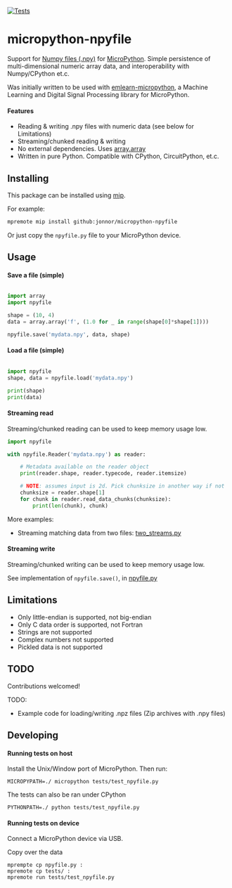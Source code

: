 
[![Tests](https://github.com/jonnor/micropython-npyfile/actions/workflows/tests.yaml/badge.svg?branch=master)](https://github.com/jonnor/micropython-npyfile/actions/workflows/tests.yaml)

# micropython-npyfile

Support for [Numpy files (.npy)](https://numpy.org/doc/stable/reference/generated/numpy.lib.format.html) for [MicroPython](https://micropython.org/).
Simple persistence of multi-dimensional numeric array data, and interoperability with Numpy/CPython et.c.

Was initially written to be used with [emlearn-micropython](https://github.com/emlearn/emlearn-micropython),
a Machine Learning and Digital Signal Processing library for MicroPython.

#### Features

- Reading & writing .npy files with numeric data (see below for Limitations)
- Streaming/chunked reading & writing
- No external dependencies. Uses [array.array](https://docs.micropython.org/en/latest/library/array.html)
- Written in pure Python. Compatible with CPython, CircuitPython, et.c.


## Installing

This package can be installed using [mip](https://docs.micropython.org/en/latest/reference/packages.html#installing-packages-with-mip).

For example:

```bash
mpremote mip install github:jonnor/micropython-npyfile
```

Or just copy the `npyfile.py` file to your MicroPython device.

## Usage

#### Save a file (simple)

```python

import array
import npyfile

shape = (10, 4)
data = array.array('f', (1.0 for _ in range(shape[0]*shape[1])))

npyfile.save('mydata.npy', data, shape)
```

#### Load a file (simple)

```python

import npyfile
shape, data = npyfile.load('mydata.npy')

print(shape)
print(data)
```

#### Streaming read

Streaming/chunked reading can be used to keep memory usage low.

```python
import npyfile

with npyfile.Reader('mydata.npy') as reader:

    # Metadata available on the reader object
    print(reader.shape, reader.typecode, reader.itemsize)

    # NOTE: assumes input is 2d. Pick chunksize in another way if not
    chunksize = reader.shape[1]
    for chunk in reader.read_data_chunks(chunksize):
        print(len(chunk), chunk)
```

More examples:

- Streaming matching data from two files: [two_streams.py](./examples/digits/two_streams.py)

#### Streaming write

Streaming/chunked writing can be used to keep memory usage low.

See implementation of `npyfile.save()`, in [npyfile.py](./npyfile.py)


## Limitations

- Only little-endian is supported, not big-endian
- Only C data order is supported, not Fortran
- Strings are not supported
- Complex numbers not supported
- Pickled data is not supported


## TODO 
Contributions welcomed!

TODO:

- Example code for loading/writing .npz files (Zip archives with .npy files)


## Developing

#### Running tests on host

Install the Unix/Window port of MicroPython. Then run:

```
MICROPYPATH=./ micropython tests/test_npyfile.py
```

The tests can also be ran under CPython
```
PYTHONPATH=./ python tests/test_npyfile.py
```

#### Running tests on device

Connect a MicroPython device via USB.

Copy over the data
```
mprempte cp npyfile.py :
mpremote cp tests/ :
mpremote run tests/test_npyfile.py
```

